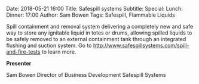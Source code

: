 Date: 2018-05-21 16:00
Title: Safespill systems
Subtitle: 
Special: 
Lunch:
Dinner: 17:00
Author: Sam Bowen
Tags: Safespill, Flammable Liquids

Spill containment and removal system delivering a completely new and safe way to store any ignitable liquid in totes or drums, allowing spilled liquids to be safely removed to an external containment tank through an integrated flushing and suction system. Go to http://www.safespillsystems.com/spill-and-fire-tests to learn more.

**Presenter**

Sam Bowen
Director of Business Development
Safespill Systems